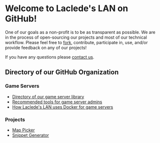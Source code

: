 # Welcome to Laclede's LAN on GitHub!

One of our goals as a non-profit is to be as transparent as possible. We are in the process of open-sourcing our projects and most of our technical workflow. Please feel free to [fork](https://help.github.com/articles/fork-a-repo/), contribute, participate in, use, and/or provide feedback on any of our projects!

If you have any questions please [contact us](http://www.lacledeslan.com/contact/).

## Directory of our GitHub Organization

### Game Servers
* [Directory of our game server library](./GameServers/)
* [Recommended tools for game server admins](./GameServers/RecommendedTools.md)
* [How Laclede's LAN uses Docker for game servers](/GameServers/DockerAndGameServers.md)

### Projects
* [Map Picker](https://github.com/LacledesLAN/map_picker)
* [Snippet Generator](https://github.com/LacledesLAN/Snippet-Generator)